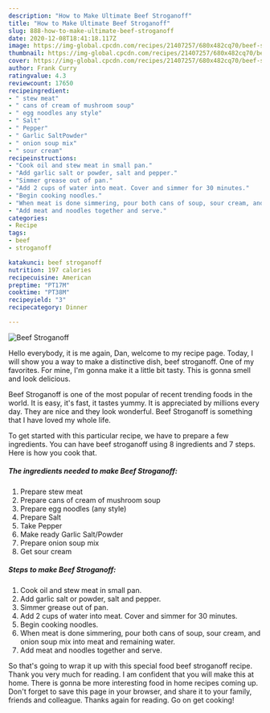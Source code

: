 ```yaml
---
description: "How to Make Ultimate Beef Stroganoff"
title: "How to Make Ultimate Beef Stroganoff"
slug: 888-how-to-make-ultimate-beef-stroganoff
date: 2020-12-08T18:41:18.117Z
image: https://img-global.cpcdn.com/recipes/21407257/680x482cq70/beef-stroganoff-recipe-main-photo.jpg
thumbnail: https://img-global.cpcdn.com/recipes/21407257/680x482cq70/beef-stroganoff-recipe-main-photo.jpg
cover: https://img-global.cpcdn.com/recipes/21407257/680x482cq70/beef-stroganoff-recipe-main-photo.jpg
author: Frank Curry
ratingvalue: 4.3
reviewcount: 17650
recipeingredient:
- " stew meat"
- " cans of cream of mushroom soup"
- " egg noodles any style"
- " Salt"
- " Pepper"
- " Garlic SaltPowder"
- " onion soup mix"
- " sour cream"
recipeinstructions:
- "Cook oil and stew meat in small pan."
- "Add garlic salt or powder, salt and pepper."
- "Simmer grease out of pan."
- "Add 2 cups of water into meat. Cover and simmer for 30 minutes."
- "Begin cooking noodles."
- "When meat is done simmering, pour both cans of soup, sour cream, and onion soup mix into meat and remaining water."
- "Add meat and noodles together and serve."
categories:
- Recipe
tags:
- beef
- stroganoff

katakunci: beef stroganoff 
nutrition: 197 calories
recipecuisine: American
preptime: "PT17M"
cooktime: "PT38M"
recipeyield: "3"
recipecategory: Dinner

---
```



![Beef Stroganoff](https://img-global.cpcdn.com/recipes/21407257/680x482cq70/beef-stroganoff-recipe-main-photo.jpg)

Hello everybody, it is me again, Dan, welcome to my recipe page. Today, I will show you a way to make a distinctive dish, beef stroganoff. One of my favorites. For mine, I'm gonna make it a little bit tasty. This is gonna smell and look delicious.



Beef Stroganoff is one of the most popular of recent trending foods in the world. It is easy, it's fast, it tastes yummy. It is appreciated by millions every day. They are nice and they look wonderful. Beef Stroganoff is something that I have loved my whole life.


To get started with this particular recipe, we have to prepare a few ingredients. You can have beef stroganoff using 8 ingredients and 7 steps. Here is how you cook that.

<!--inarticleads1-->

##### The ingredients needed to make Beef Stroganoff:

1. Prepare  stew meat
1. Prepare  cans of cream of mushroom soup
1. Prepare  egg noodles (any style)
1. Prepare  Salt
1. Take  Pepper
1. Make ready  Garlic Salt/Powder
1. Prepare  onion soup mix
1. Get  sour cream




<!--inarticleads2-->

##### Steps to make Beef Stroganoff:

1. Cook oil and stew meat in small pan.
1. Add garlic salt or powder, salt and pepper.
1. Simmer grease out of pan.
1. Add 2 cups of water into meat. Cover and simmer for 30 minutes.
1. Begin cooking noodles.
1. When meat is done simmering, pour both cans of soup, sour cream, and onion soup mix into meat and remaining water.
1. Add meat and noodles together and serve.




So that's going to wrap it up with this special food beef stroganoff recipe. Thank you very much for reading. I am confident that you will make this at home. There is gonna be more interesting food in home recipes coming up. Don't forget to save this page in your browser, and share it to your family, friends and colleague. Thanks again for reading. Go on get cooking!
